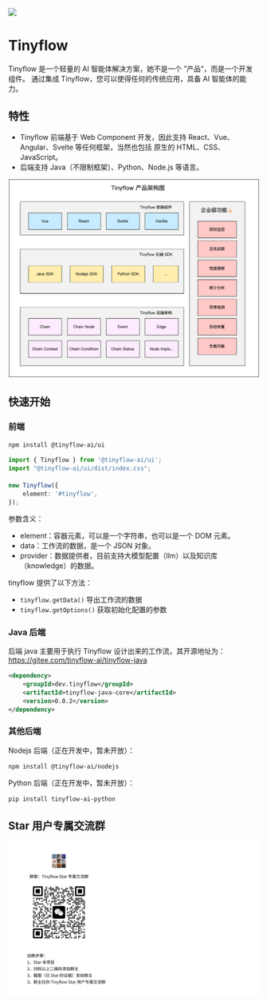 ![](docs/assets/images/screenshot.png)
# Tinyflow
Tinyflow 是一个轻量的 AI 智能体解决方案，她不是一个 ”产品“，而是一个开发组件。
通过集成 Tinyflow，您可以使得任何的传统应用，具备 AI 智能体的能力。

## 特性

- Tinyflow 前端基于 Web Component 开发，因此支持 React、Vue、Angular、Svelte 等任何框架，当然也包括
原生的 HTML、CSS、JavaScript。
- 后端支持 Java（不限制框架）、Python、Node.js 等语言。

![](docs/assets/images/architecture.png)

## 快速开始

### 前端 

```bash
npm install @tinyflow-ai/ui
```

```ts
import { Tinyflow } from '@tinyflow-ai/ui';
import "@tinyflow-ai/ui/dist/index.css";

new Tinyflow({
    element: '#tinyflow',
});
```

参数含义：
- element：容器元素，可以是一个字符串，也可以是一个 DOM 元素。
- data：工作流的数据，是一个 JSON 对象。
- provider：数据提供者，目前支持大模型配置（llm）以及知识库（knowledge）的数据。

tinyflow 提供了以下方法：

- `tinyflow.getData()` 导出工作流的数据
- `tinyflow.getOptions()` 获取初始化配置的参数

### Java 后端

后端 java 主要用于执行 Tinyflow 设计出来的工作流，其开源地址为：https://gitee.com/tinyflow-ai/tinyflow-java

```xml
<dependency>
    <groupId>dev.tinyflow</groupId>
    <artifactId>tinyflow-java-core</artifactId>
    <version>0.0.2</version>
</dependency>
```

### 其他后端
Nodejs 后端（正在开发中，暂未开放）：

```bash
npm install @tinyflow-ai/nodejs
```

Python 后端（正在开发中，暂未开放）：

```bash
pip install tinyflow-ai-python
```


## Star 用户专属交流群

![](./docs/assets/images/wechat_group.jpg)

